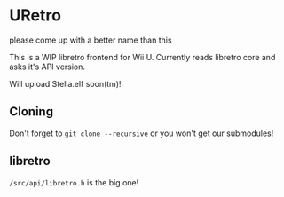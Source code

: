 # URetro
please come up with a better name than this

This is a WIP libretro frontend for Wii U. Currently reads libretro core and asks it's API version. 

Will upload Stella.elf soon(tm)! 

## Cloning
Don't forget to `git clone --recursive` or you won't get our submodules!

## libretro
`/src/api/libretro.h` is the big one!
